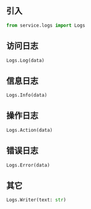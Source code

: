 ## 引入
```python
from service.logs import Logs
```

## 访问日志
```python
Logs.Log(data)
```

## 信息日志
```python
Logs.Info(data)
```

## 操作日志
```python
Logs.Action(data)
```

## 错误日志
```python
Logs.Error(data)
```

## 其它
```python
Logs.Writer(text: str)
```
